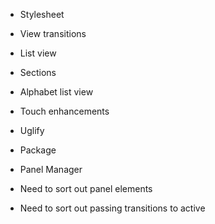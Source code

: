 
* Stylesheet
* View transitions
* List view
* Sections
* Alphabet list view
* Touch enhancements 
* Uglify
* Package
* Panel Manager

* Need to sort out panel elements
* Need to sort out passing transitions to active